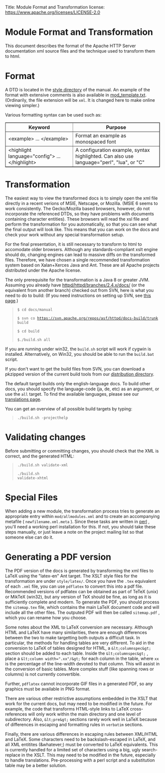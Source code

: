 Title: Module Format and Transformation
license: https://www.apache.org/licenses/LICENSE-2.0

# Module Format and Transformation #

This document describes the format of the Apache HTTP Server documentation
xml source files and the technique used to transform them to html.

# Format #

A DTD is located in the [style
directory](http://httpd.apache.org/docs/current/style/) of the manual. An
example of the format with extensive comments is also available in
[mod_template.txt](mod_template.txt). (Ordinarily, the file extension
will be `xml`. It is changed here to make online viewing simpler.)

Various formatting syntax can be used such as:

<table border="1">
<tr><th>Keyword</th><th>Purpose</th></tr>
<tr><td>&lt;example&gt; ... &lt;/example&gt;</td><td>Format an example as monospaced font</td></tr>
<tr><td>&lt;highlight language="config"&gt ... &lt;/highlight&gt;</td>
<td>A configuration example, syntax highlighted. Can also use language="perl", "lua", or "C"</td></tr>
</table>

# Transformation #

The easiest way to view the transformed docs is to simply open the xml file
directly in a recent verions of MSIE, Netscape, or Mozilla. (MSIE 6 seems
to work consistently. The Gecko/Mozilla based browsers, however, do not
incorporate the referenced DTDs, so they have problems with documents
containing character entities). These browsers will read the xsl file and
perform the transformation for you automatically, so that you can see what
the final output will look like. This means that you can work on the docs
and check your work without any special transformation setup.

For the final presentation, it is still necessary to transform to html to
accomodate older browsers. Although any standards-compliant xslt engine
should do, changing engines can lead to massive diffs on the transformed
files. Therefore, we have chosen a single recommended transformation system
based on Xalan+Xerces Java and Ant. These are all Apache projects
distributed under the Apache license.

The only prerequisite for the transformation is a Java 8 or greater JVM.
Assuming you already have
[httpd/httpd/branches/2.4.x/docs/](http://svn.apache.org/repos/asf/httpd/httpd/branches/2.4.x/docs/)
(or the equivalent from another branch) checked out from SVN, here is what
you need to do to build: (If you need instructions on setting up SVN, see
[this page](http://www.apache.org/dev/version-control.html).)

><code>$ cd docs/manual<br></br>$ svn co
https://svn.apache.org/repos/asf/httpd/docs-build/trunk build<br></br>$ cd
build<br></br>$./build.sh all</code>

If you are running under win32, the `build.sh` script will work if cygwin is
installed. Alternatively, on Win32, you should be able to run the
`build.bat` script.

If you don't want to get the build files from SVN, you can download a
pkzipped version of the current build tools from our [distribution
directory](http://www.apache.org/dyn/closer.lua/httpd/docs/).

The default target builds only the english-language docs. To build other
docs, you should specify the language-code (ja, de, etc) as an argument, or
use the `all` target. To find the available languages, please see our
[translations page](translations.html).

You can get an overview of all possible build targets by typing:

> `
./build.sh -projecthelp
` 

# Validating changes #

Before submitting or committing changes, you should check that the XML is
correct, and the generated HTML:

><code>./build.sh validate-xml<br></br>./build.sh validate-xhtml</code>

# Special Files #

When adding a new module, the transformation process tries to generate an
appropriate entry within `mod/allmodules.xml` and to create an accompanying
metafile ( `newfilename.xml.meta` ). Since these tasks are written in
[perl](http://www.perl.org/) , you'll need a working perl installation for
this. If not, you should take these steps manually, or just leave a note on
the project mailing list so that someone else can do it.

# Generating a PDF version #

The PDF version of the docs is generated by transforming the xml files to
LaTeX using the "latex-en" Ant target. The XSLT style files for the
transformation are under `style/latex/`. Once you have the `.tex`
equivalent of each `.xml` file, you can use `pdflatex` to convert this into
a pdf file. Recommended versions of pdflatex can be obtained as part of
TeTeX (unix) or MikTeX (win32), but any version of TeX should be fine, as
long as it is sufficiently complete and modern. To generate the PDF, you
should process the `sitemap.tex` file, which contains the main LaTeX
document code and will include all the other files. The outputed PDF will
then be called `sitemap.pdf` , which you can rename how you choose.

Some notes about the XML to LaTeX conversion are necessary. Although HTML
and LaTeX have many similarities, there are enough differences between the
two to make targetting both outputs a difficult task. In particular, the
methods for handling tables are very different. To aid in the conversion to
LaTeX of tables designed for HTML, a `&lt;columnspec&gt;` section should be
added to each table. Inside the `&lt;columnspec&gt;` , place a `&lt;column
width=".xx"/&gt;` for each column in the table, where `xx` is the
percentage of the line-width devoted to that column. This will assist in
the conversion of basic tables. More complex stuff (like spanning rows or
columns) is not currently convertible.

Further, `pdflatex` cannot incorporate GIF files in a generated PDF, so any
graphics must be available in PNG format.

There are various other restrictive assumptions embedded in the XSLT that
work for the current docs, but may need to be modified in the future. For
example, the code that transforms HTML-style links to LaTeX
cross-references will only work within the main directory and one level of
subdirectory. Also, `&lt;pre&gt;` sections rarely work well in LaTeX
because of differences in escaping and formatting rules in `verbatim`
sections.

Finally, there are various differences in escaping rules between XML/HTML
and LaTeX. Some characters need to be backslash-escaped in LaTeX, and all
XML entitites (&amp;whatever;) must be converted to LaTeX equivalents. This
is currently handled for a limited set of characters using a big, ugly
search-replace in the XSLT. This may need to be modified in the future,
especially to handle translations. Pre-processing with a perl script and a
substitution table may be a better solution.
